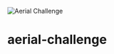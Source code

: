 ![Aerial Challenge](https://github.com/vexCoder/aerial-challenge/actions/workflows/main.yml/badge.svg)

# aerial-challenge
 
